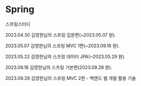 # Spring
스프링스터디

2023.04.30 김영한님의 스프링 입문편(~2023.05.07 완).

2023.05.07 김영한님의 스프링 MVC 1편(~2023.09.16 완).

2023.05.22 김영한님의 스프링 데이터 JPA(~2023.05.29 완).

2023.09.18 김영한님의 스프링 기본편(2023.09.28 완).

2023.09.28 김영한님의 스프링 MVC 2편 - 백엔드 웹 개발 활용 기술
